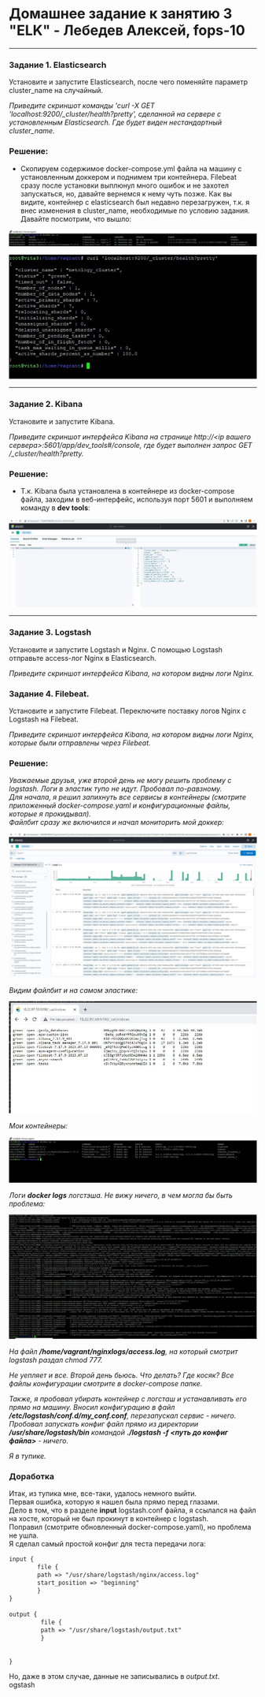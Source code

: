 # Домашнее задание к занятию 3 "ELK" - Лебедев Алексей, fops-10



---

### Задание 1. Elasticsearch  
Установите и запустите Elasticsearch, после чего поменяйте параметр cluster_name на случайный.  


*Приведите скриншот команды 'curl -X GET 'localhost:9200/_cluster/health?pretty', сделанной на сервере с установленным Elasticsearch. Где будет виден нестандартный cluster_name.*  


### Решение:  

- Скопируем содержимое docker-compose.yml файла на машину с установленным доккером и поднимем три контейнера.
Filebeat сразу после установки выплюнул много ошибок и не захотел запускаться, но, давайте вернемся к нему чуть позже.
Как вы видите, контейнер с elasticsearch был недавно перезагружен, т.к. я внес изменения в cluster_name, необходимые по условию задания.
Давайте посмотрим, что вышло:

![docker](img/1.JPG)   

![curl](img/2.JPG)   

---  


### Задание 2. Kibana  

Установите и запустите Kibana.  


*Приведите скриншот интерфейса Kibana на странице http://<ip вашего сервера>:5601/app/dev_tools#/console, где будет выполнен запрос GET /_cluster/health?pretty.*  

### Решение:   

- Т.к. Kibana была установлена в контейнере из docker-compose файла, заходим в веб-интерфейс, используя порт 5601 и выполняем команду в **dev tools**:

![kibana](img/3.JPG)    


---  

### Задание 3. Logstash  

Установите и запустите Logstash и Nginx. С помощью Logstash отправьте access-лог Nginx в Elasticsearch.  


*Приведите скриншот интерфейса Kibana, на котором видны логи Nginx.*    

### Задание 4. Filebeat.  

Установите и запустите Filebeat. Переключите поставку логов Nginx с Logstash на Filebeat.  


*Приведите скриншот интерфейса Kibana, на котором видны логи Nginx, которые были отправлены через Filebeat.*

### Решение:     

*Уважаемые друзья, уже второй день не могу решить проблему с logstash. Логи в эластик тупо не идут. Пробовал по-равзному.  
Для начала, я решил запихнуть все сервисы в контейнеры (смотрите приложенный docker-compose.yaml и конфигурационные файлы, которые я прокидывал).  
Файлбит сразу же включился и начал мониторить мой доккер:*    

![kibana](img/filebeat_kibana.JPG)    

*Видим файлбит и на самом эластике:*    

![ind](img/indicies.JPG)  

*Мои контейнеры:*  

![cont](img/my_cont.JPG)   

*Логи **docker logs** логстэша. Не вижу ничего, в чем могла бы быть проблема:*  

![docker_logs](img/last_logs.JPG)   

*На файл **/home/vagrant/nginxlogs/access.log**, на который смотрит logstash раздал chmod 777.*  

*Не уепляет и все. Второй день бьюсь. Что делать? Где косяк? Все файлы конфигурации смотрите в docker-compose папке.*    

*Также, я пробовал убирать контейнер с логсташ и устанавливать его прямо на машину. Вносил конфигурацию в файл **/etc/logstash/conf.d/my_conf.conf**, перезапускал сервис - ничего.  
Пробовал запускать конфиг файл прямо из директории **/usr/share/logstash/bin** командой **./logstash -f <путь до конфиг файла>** - ничего.*  

*Я в тупике.*  

### Доработка  

Итак, из тупика мне, все-таки, удалось немного выйти.  
Первая ошибка, которую я нашел была прямо перед глазами.  
Дело в том, что в разделе  **input** logstash.conf файла, я ссылался на файл на хосте, который не был прокинут в контейнер с logstash.  
Поправил (смотрите обновленный docker-compose.yaml), но проблема не ушла.  
Я сделал самый простой конфиг для теста передачи лога:  
```  
input {
        file {
        path => "/usr/share/logstash/nginx/access.log"
        start_position => "beginning"
        }
}

output {
         file {
         path => "/usr/share/logstash/output.txt"
         }


}
```  
Но, даже в этом случае, данные не записывались в *output.txt*.  
ogstash



